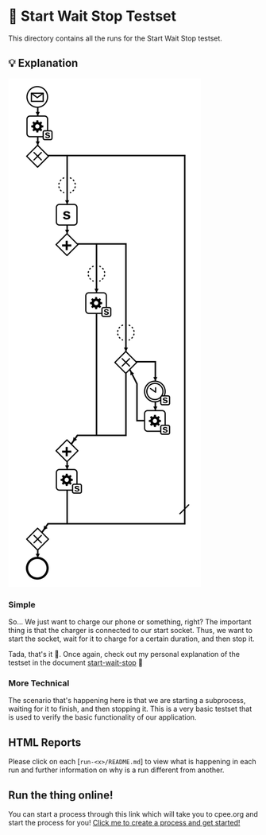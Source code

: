 # 🧪 Start Wait Stop Testset

This directory contains all the runs for the Start Wait Stop testset.

## 💡 Explanation

![Process Graph](https://raw.githubusercontent.com/ylkhayat/smart-socket-service/main/docs/testsets/start-wait-stop/start-wait-stop.svg)

### Simple

So... We just want to charge our phone or something, right? The important thing is that the charger is connected to our start socket. Thus, we want to start the socket, wait for it to charge for a certain duration, and then stop it.

Tada, that's it 🎉. Once again, check out my personal explanation of the testset in the document [start-wait-stop](https://ylkhayat.github.io/smart-socket-service/testsets/#start-wait-stop.pdf) 🚀

### More Technical

The scenario that's happening here is that we are starting a subprocess, waiting for it to finish, and then stopping it. This is a very basic testset that is used to verify the basic functionality of our application.

## HTML Reports

Please click on each [`run-<x>/README.md`] to view what is happening in each run and further information on why is a run different from another.

## Run the thing online!

You can start a process through this link which will take you to cpee.org and start the process for you! [Click me to create a process and get started!](https://cpee.org/flow/graph.html?load=https://raw.githubusercontent.com/ylkhayat/smart-socket-service/main/docs/testsets/start-wait-stop/start-wait-stop.xml)
